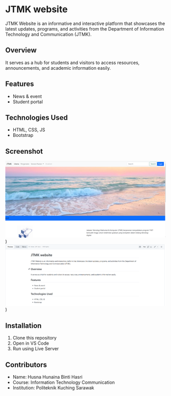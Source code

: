 # JTMK website
JTMK Website is an informative and interactive platform that showcases the latest updates, programs, and activities from the Department of Information Technology and Communication (JTMK). 


## Overview
It serves as a hub for students and visitors to access resources, announcements, and academic information easily.

## Features
- News & event
- Student portal

## Technologies Used
- HTML, CSS, JS
- Bootstrap

## Screenshot
![screenshot](https://github.com/husna0608/husna06/blob/9e69da4517bac2c83d805b8f66687a2b2ea24d3a/Screenshot%201.png))
![screenshot](https://github.com/husna0608/husna06/blob/b01ef605205cab2cbbc5698f43f584efb27ae0ae/Screenshot%202.png))


## Installation
1. Clone this repository
2. Open in VS Code
3. Run using Live Server


## Contributors
- Name: Husna Hunaina Binti Hasri
- Course: Information Technology Communication
- Institution: Politeknik Kuching Sarawak




